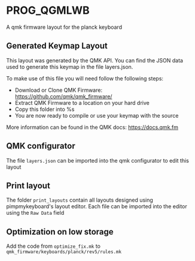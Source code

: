 # PROG_QGMLWB
A qmk firmware layout for the planck keyboard

## Generated Keymap Layout

This layout was generated by the QMK API. You can find the JSON data used to
generate this keymap in the file layers.json.

To make use of this file you will need follow the following steps:

* Download or Clone QMK Firmware: <https://github.com/qmk/qmk_firmware/>
* Extract QMK Firmware to a location on your hard drive
* Copy this folder into %s
* You are now ready to compile or use your keymap with the source

More information can be found in the QMK docs: <https://docs.qmk.fm>

## QMK configurator

The file `layers.json` can be imported into the qmk configurator to edit this layout

## Print layout

The folder `print_layouts` contain all layouts designed using pimpmykeyboard's layout editor.
Each file can be imported into the editor using the `Raw Data` field

## Optimization on low storage
Add the code from `optimize_fix.mk` to `qmk_firmware/keyboards/planck/rev5/rules.mk`
